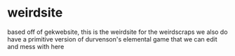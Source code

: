 # weirdsite
based off of gekwebsite, this is the weirdsite for the weirdscraps
we also do have a primitive version of durvenson's elemental game that we can edit and mess with here
